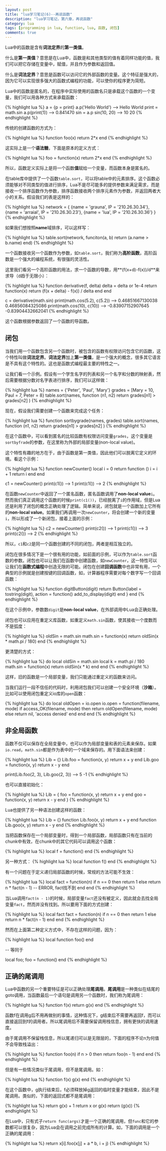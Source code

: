 ```yaml
---
layout: post
title: "lua学习笔记(6)--再说函数"
description: "lua学习笔记，第六章，再说函数"
category: lua
tags: [programming in lua, function, lua, 函数, 闭包]
comments: true
---
```


Lua中的函数是含有**词法定界**的**第一类值**。

什么是**第一类值**？意思是在Lua中，函数是和其他类型的值有着同样功能的值，我们可以把它存储在变量中，赋值，并且作为参数和返回值。

什么是**词法定界**？意思是函数可以访问它的外部函数的变量。这个特征是强大的，因为它可以实现很多强大的函数式编程的功能，可以使你的程序更为简短。

Lua中的函数是匿名的，在程序中实际使用的函数名只是承载这个函数的一个变量，我们可以用各种方式来承载函数：

{% highlight lua %}
a = {p = print}
a.p('Hello World')       --> Hello World
print = math.sin
a.p(print(1))            --> 0.841470
sin = a.p
sin(10, 20)              --> 10  20
{% endhighlight %}

传统的创建函数的方式为：

{% highlight lua %}
function foo(x) return 2*x end
{% endhighlight %}

这实际上是一个**语法糖**，下面是原本的定义方式：

{% highlight lua %}
foo = function(x) return 2*x end
{% endhighlight %}

所以，函数定义实际上是将一个函数**值**赋给一个变量，而函数本身是匿名的。

<!-- more -->

在table库中提供了一个函数`table.sort`，可以将table中的元素排序。这个函数必须能够对不同类型的值进行排序，Lua不是尽可能多的提供参数来满足需求，而是接收一个排序函数作为参数，排序函数接收两个排序元素作为参数，并返回两者大小的关系。假设我们的表是这样的：

{% highlight lua %}
network = {
    {name = 'grauna', IP = '210.26.30.34'},
    {name = 'arraial', IP = '210.26.30.23'},
    {name = 'lua', IP = '210.26.30.36'}
}
{% endhighlight %}

如果我们想按照**name**域排序，可以这样写：

{% highlight lua %}
table.sort(network, funciton(a, b)
    return (a.name > b.name)
end)
{% endhighlight %}

一个函数接收另一个函数作为参数，如`table.sort`，我们称为**高阶函数**，高阶函数是一个强大的编程系统，有很强的灵活性。

这里我们看另一个高阶函数的用法，求一个函数的导数，用**(f(x+d)-f(x))/d**来求导（d趋于无限小）：

{% highlight lua %}
function derivative(f, delta)
    delta = delta or 1e-4
    return function(x)
        return (f(x + delta) - f(x)) / delta
    end
end

c = derivative(math.sin)
print(math.cos(5.2), c(5.2))          --> 0.46851667130038  0.46856084325086
print(math.cos(10), c(10))            --> -0.83907152907645 -0.83904432662041
{% endhighlight %}

这个函数根据参数返回了一个函数的导函数。

## 闭包

当我们用一个函数包含另一个函数时，被包含的函数有权限访问包含它的函数，这个特性叫做**词法定界**。**词法定界**加上**第一类值**，是一个强大的概念，很多其它语言是不具有这个特性的。这也是函数式编程最主要的特性之一。

让我们看一个示例。假设有一个学生名字的列表和另一个名字和分数的映射表，然后需要根据分数对名字表进行排序，我们可以这样做：

{% highlight lua %}
names = {'Peter', 'Paul', 'Mary'}
grades = [Mary = 10, Paul = 7, Peter = 8}
table.sort(names, function (n1, n2)
    return grades[n1] > grades[n2]
)
{% endhighlight %}

现在，假设我们需要创建一个函数来完成这个任务：

{% highlight lua %}
function sortbygrade(names, grades)
    table.sort(names, function (n1, n2)
        return grades[n1] > grades[n2]
    )
{% endhighlight %}

在这个函数中，可以看到匿名的比较函数有权限访问变量`grades`，这个变量是`sortbyfrade`的参数，在这里称为外部的局部变量(non-local value)。

这个特性有趣的地方在于，由于函数是第一类值，因此他们可以脱离它定义的环境。看这个示例：

{% highlight lua %}
function newCounter()
    local i = 0
    return function ()
        i = i + 1
        return i
    end
end

c1 = newCounter()
print(c1())       --> 1
print(c1())       --> 2
{% endhighlight %}

在函数`newCounter`中返回了一个匿名函数，匿名函数调用了**non-local value**`i`。然而我们真正调用这个函数的时候`print(c1())`，已经脱离了`i`的作用域，但是Lua还是利用了闭包的概念正确处理了逻辑。简单来说，闭包就是一个函数加上它所有的**non-local value**。如果我们再调用一次`newCounter`，将会创建一个新的变量`i`，所以形成了一个新闭包，接着上面的示例：

{% highlight lua %}
c2 = newCounter()
print(c2())          --> 1
print(c1())          --> 3
print(c2())          --> 2
{% endhighlight %}

所以，`c1`和`c2`是同一个函数创建的不同的闭包，两者是相互独立的。

闭包在很多情况下是一个很有用的功能，如前面的示例，可以作为`table.sort`函数的参数。闭包也可以让我们在函数中创建函数，如`newCounter`，这一特性可以让我们在**函数式编程**中创造无限的可能。闭包在创建**回调函数**中也非常有用，一个典型的示例就是创建按键的回调函数，如，计算器程序需要对每个数字写一个回调函数：

{% highlight lua %}
function digitButton(digit)
    return Button{label = tostring(digit),
                  action = function()
                      add_to_display(digit)
                  end
                 }
end
{% endhighlight %}

在这个示例中，参数数`digit`是**non-local value**，在外部调用中Lua会正确处理。

闭包也可以应用在重定义库函数，如重定义`math.sin`函数，使其接收一个度数而不是弧度：

{% highlight lua %}
oldSin = math.sin
math.sin = function(x)
    return oldSin(x * math.pi / 180)
end
{% endhighlight %}

更清楚的方式：

{% highlight lua %}
do
    local oldSin = math.sin
    local k = math.pi / 180
    math.sin = function(x)
        return oldSin(x * k)
    end
end
{% endhighlight %}

这样，旧的函数是一个局部变量，我们只能通过重定义的函数来访问。

当我们运行一段不信任的代码时，利用闭包我们可以创建一个安全环境（**沙箱**）。比如可以使用闭包重定义io库的`open`函数：

{% highlight lua %}
do
    local oldOpen = io.open
    io.open = function(filename, mode)
        if access_OK(filename, mode) then
            return oldOpen(filename, mode)
        else
            return nil, 'access denied'
        end
    end
end
{% endhighlight %}

## 非全局函数

函数不仅可以保存在全局变量中，也可以作为局部变量和表的元素来保存。如果`io.read`，`math.sin`都是作为表中的一个域来保存的。用下面语法来创建：

{% highlight lua %}
Lib = {}
Lib.foo = function(x, y) return x + y end
Lib.goo = function(x, y) return x - y end

print(Lib.foo(2, 3), Lib.goo(2, 3))            --> 5     -1
{% endhighlight %}

也可以直接初始化：

{% highlight lua %}
Lib = {
    foo = function(x, y) return x + y end
    goo = function(x, y) return x - y end
}
{% endhighlight %}

Lua也提供了另一种语法创建这样的函数：

{% highlight lua %}
Lib = {}
function Lib.foo(x, y) return x + y end
function Lib.goo(x, y) return x - y end
{% endhighlight %}

当把函数保存在一个局部变量时，得到一个局部函数，局部函数只有在当前的chunk中有效，在chunk中的其它代码可以调用这个函数：

{% highlight lua %}
local f = function(<params>)
    <body>
end
{% endhighlight %}

另一种方式：
{% highlight lua %}
local function f(<params>)
    <body>
end
{% endhighlight %}

有一个问题在于定义递归局部函数的时候，常规的方法可能不生效：

{% highlight lua %}
local fact = function(n)
    if n == 0 then return 1
    else return n * fact(n - 1)        -- ERROR, fact找不到
    end
end
{% endhighlight %}

当Lua调用`fact(n - 1)`的时候，局部变量`fact`还没有被定义，因此就会去找全局变量`fact`，然而并没有找到。所以要用下面的方式创建：

{% highlight lua %}
local fact
fact = function(n)
    if n == 0 then return 1
    else return n * fact(n - 1)
    end
end
{% endhighlight %}

然而在上面第二种定义方式中，不存在这样的问题，因为：

{% highlight lua %}
local function foo(<params>)
    <body>
end

-- 等同于

local foo;
foo = function(<params>)
    <body>
end
{% endhighlight %}

## 正确的尾调用

Lua中函数的另一个重要特征是可以正确处理**尾调用**。**尾调用**是一种类似在结尾的goto调用，当函数最后一个语句是调用另一个函数时，我们称为尾调用：

{% highlight lua %}
function f(x)
    return g(x)
end
{% endhighlight %}

函数f在调用g后不用再做别的事情，这种情况下，g结束后不需要再返回f，而可以直接返回到f的调用者。所以尾调用后不需要保留调用栈信息，拥有更快的调用速度。

由于尾调用不保留栈信息，所以尾递归可以是无限层的，下面的程序不论n为何值不会导致栈溢出：

{% highlight lua %}
function foo(n)
    if n > 0 then return foo(n - 1) end
end
{% endhighlight %}

但是有一些情况类似于尾调用，但不是尾调用。如：

{% highlight lua %}
function f(x) 
    g(x)
end
{% endhighlight %}

在这个函数中，g执行结束后，f必须释放掉g返回的临时变量才能结束，因此不是尾调用。类似的，下面的返回式都不是尾调用：

{% highlight lua %}
return g(x) + 1
return x or g(x)
return (g(x))
{% endhighlight %}

在Lua中，只有式子`return func(args)`才是一个正确的尾调用，但`func`和它的参数都可以很复杂，因为Lua会在调用之前完成所有的计算。如，下面的调用是一个正确的尾调用：

{% highlight lua %}
return x[i].foo(x[j] + a * b, i + j)
{% endhighlight %}
